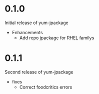 # 0.1.0

Initial release of yum-jpackage

* Enhancements
  * Add repo jpackage for RHEL familys

# 0.1.1

Second release of yum-jpackage

* fixes
  * Correct foodcritics errors 

